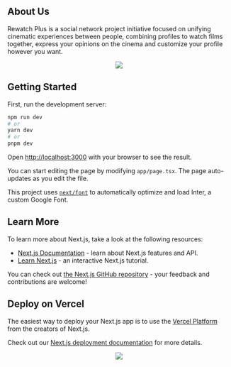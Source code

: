 ## About Us
Rewatch Plus is a social network project initiative focused on unifying cinematic experiences between people, combining profiles to watch films together, express your opinions on the cinema and customize your profile however you want.
<div align="center"> <img src="https://user-images.githubusercontent.com/107072146/268651552-8d1cd2c8-b6bf-4fb6-9f80-91d3f74631fe.png" /> </div>


## Getting Started

First, run the development server:

```bash
npm run dev
# or
yarn dev
# or
pnpm dev
```

Open [http://localhost:3000](http://localhost:3000) with your browser to see the result.

You can start editing the page by modifying `app/page.tsx`. The page auto-updates as you edit the file.

This project uses [`next/font`](https://nextjs.org/docs/basic-features/font-optimization) to automatically optimize and load Inter, a custom Google Font.

## Learn More

To learn more about Next.js, take a look at the following resources:

- [Next.js Documentation](https://nextjs.org/docs) - learn about Next.js features and API.
- [Learn Next.js](https://nextjs.org/learn) - an interactive Next.js tutorial.

You can check out [the Next.js GitHub repository](https://github.com/vercel/next.js/) - your feedback and contributions are welcome!

## Deploy on Vercel

The easiest way to deploy your Next.js app is to use the [Vercel Platform](https://vercel.com/new?utm_medium=default-template&filter=next.js&utm_source=create-next-app&utm_campaign=create-next-app-readme) from the creators of Next.js.

Check out our [Next.js deployment documentation](https://nextjs.org/docs/deployment) for more details.

<div align="center"> <img src="https://user-images.githubusercontent.com/107072146/268651977-5588f045-a27b-4984-b362-1670843cc022.png" /> </div>
